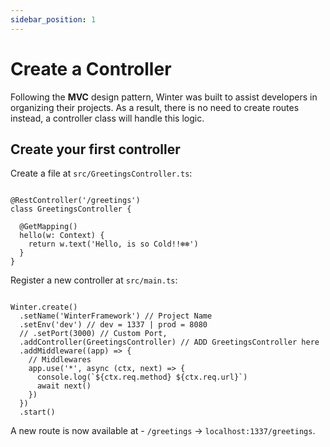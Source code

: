 ```yaml
---
sidebar_position: 1
---
```


# Create a Controller

<!-- Add **Markdown or React** files to `src/pages` to create a **standalone page**: -->

Following the **MVC** design pattern, Winter was built to assist developers in organizing their projects. As a result, there is no need to create routes instead, a controller class will handle this logic.

<!-- - `src/pages/index.js` → `localhost:3000/`
- `src/pages/foo.md` → `localhost:3000/foo`
- `src/pages/foo/bar.js` → `localhost:3000/foo/bar` -->

## Create your first controller

Create a file at `src/GreetingsController.ts`:

```tsx title="src/GreetingsController.ts"

@RestController('/greetings')
class GreetingsController {

  @GetMapping()
  hello(w: Context) {
    return w.text('Hello, is so Cold!!❄️❄️')
  }
}
```

Register a new controller at `src/main.ts`:
```tsx tittle="src/main.ts"

Winter.create()
  .setName('WinterFramework') // Project Name
  .setEnv('dev') // dev = 1337 | prod = 8080
  // .setPort(3000) // Custom Port,
  .addController(GreetingsController) // ADD GreetingsController here
  .addMiddleware((app) => {
    // Middlewares
    app.use('*', async (ctx, next) => {
      console.log(`${ctx.req.method} ${ctx.req.url}`)
      await next()
    })
  })
  .start()

```

A new route is now available at - `/greetings` → `localhost:1337/greetings`.

<!-- ## Create your first Markdown Page

Create a file at `src/pages/my-markdown-page.md`:

```mdx title="src/pages/my-markdown-page.md"
# My Markdown page

This is a Markdown page
```

A new page is now available at [http://localhost:3000/my-markdown-page](http://localhost:3000/my-markdown-page). -->
